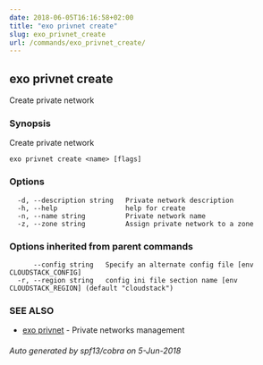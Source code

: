 ```yaml
---
date: 2018-06-05T16:16:58+02:00
title: "exo privnet create"
slug: exo_privnet_create
url: /commands/exo_privnet_create/
---
```

## exo privnet create

Create private network

### Synopsis

Create private network

```
exo privnet create <name> [flags]
```

### Options

```
  -d, --description string   Private network description
  -h, --help                 help for create
  -n, --name string          Private network name
  -z, --zone string          Assign private network to a zone
```

### Options inherited from parent commands

```
      --config string   Specify an alternate config file [env CLOUDSTACK_CONFIG]
  -r, --region string   config ini file section name [env CLOUDSTACK_REGION] (default "cloudstack")
```

### SEE ALSO

* [exo privnet](/commands/exo_privnet/)	 - Private networks management

###### Auto generated by spf13/cobra on 5-Jun-2018
